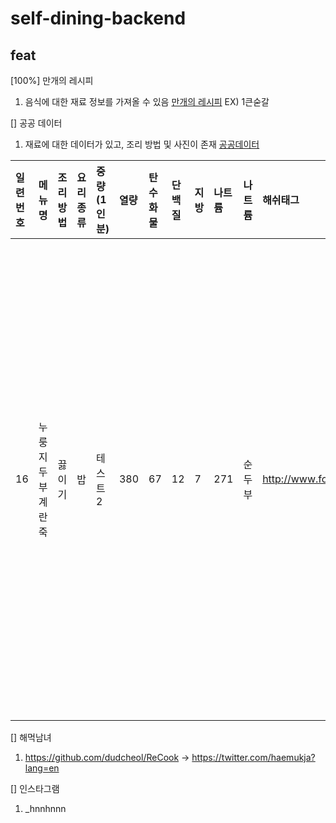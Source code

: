 # self-dining-backend

## feat
[100%] 만개의 레시피 
1. 음식에 대한 재료 정보를 가져올 수 있음 [만개의 레시피](https://google.com, "https://www.10000recipe.com/recipe/997206") EX) 1큰숟갈 

[] 공공 데이터
1. 재료에 대한 데이터가 있고, 조리 방법 및 사진이 존재 [공공데이터](http://www.foodsafetykorea.go.kr/api/openApiInfo.do?menu_grp=MENU_GRP31&menu_no=661&show_cnt=10&start_idx=1&svc_no=COOKRCP01)

|일련번호|메뉴명|조리방법|요리종류|중량(1인분)|열량|탄수화물|단백질|지방|나트륨|나트륨|해쉬태그|이미지경로(소)|이미지경로(대)|재료정보|만드는법_01|만드는법_이미지_01|
|:---|:---|:---|:---|:---|:---|:---|:---|:---|:---|:---|:---|:---|:---|:---|:---|:---|
|16|누룽지 두부 계란죽|끓이기|밥|테스트2|380|67|12|7|271|순두부|http://www.foodsafetykorea.go.kr/uploadimg/cook/10_00016_2.png|http://www.foodsafetykorea.go.kr/uploadimg/cook/10_00016_1.png|채소준비 애호박 30g(1/6개), 표고버섯 20g(2개), 당근 5g(3×2×1cm) 누룽지 죽 누룽지 70g(1/3컵), 순두부 100g(1/4모), 달걀 50g(1개),참기름 3g(2/3작은술), 소금 약간, 참깨 약간, 흰 후추 약간|1. 깨끗이 씻어 손질한 애호박, 당근과 기둥을 뗀 표고버섯을 잘게 다지듯이 썬다.a|http://www.foodsafetykorea.go.kr/uploadimg/cook/20_00016_1.png|2. 누룽지는 1cm 정도로 잘게 부숴준다.b|

[] 해먹남녀
1. https://github.com/dudcheol/ReCook -> https://twitter.com/haemukja?lang=en

[] 인스타그램
1. _hnnhnnn
